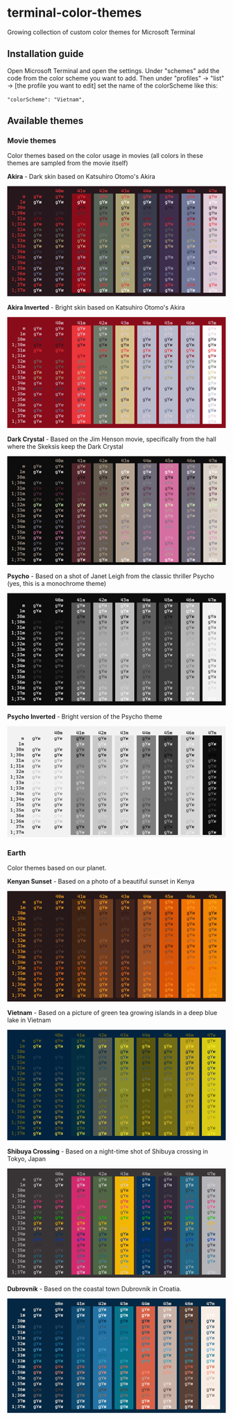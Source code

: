 # terminal-color-themes
Growing collection of custom color themes for Microsoft Terminal

## Installation guide

Open Microsoft Terminal and open the settings. Under "schemes" add the code from the color scheme you want to add. 
Then under "profiles" -> "list" -> [the profile you want to edit] set the name of the colorScheme like this:

`"colorScheme": "Vietnam",`

## Available themes

### Movie themes
Color themes based on the color usage in movies (all colors in these themes are sampled from the movie itself)

**Akira** - Dark skin based on Katsuhiro Otomo's Akira

![Preview of Akira theme](https://github.com/PieterHeijman/terminal-color-themes/blob/master/previews/Akira.png?raw=true)

**Akira Inverted** - Bright skin based  on Katsuhiro Otomo's Akira

![Preview of Akira Inverted theme](https://github.com/PieterHeijman/terminal-color-themes/blob/master/previews/Akira%20Inverted.png?raw=true)

**Dark Crystal** - Based on the Jim Henson movie, specifically from the hall where the Skeksis keep the Dark Crystal 

![Preview of Dark Crystal theme](https://github.com/PieterHeijman/terminal-color-themes/blob/master/previews/Dark%20Crystal.png?raw=true)

**Psycho** - Based on a shot of Janet Leigh from the classic thriller Psycho (yes, this is a monochrome theme)

![Preview of Psycho theme](https://github.com/PieterHeijman/terminal-color-themes/blob/master/previews/Psycho.png?raw=true)

**Psycho Inverted** - Bright version of the Psycho theme

![Preview of Psycho Inverted theme](https://github.com/PieterHeijman/terminal-color-themes/blob/master/previews/Psycho%20Inverted.png?raw=true)

### Earth
Color themes based on our planet.

**Kenyan Sunset** - Based on a photo of a beautiful sunset in Kenya

![Preview of Kenyan Sunset theme](https://github.com/PieterHeijman/terminal-color-themes/blob/master/previews/Kenyan%20Sunset.png?raw=true)

**Vietnam** - Based on a picture of green tea growing islands in a deep blue lake in Vietnam 

![Preview of Vietnam theme](https://github.com/PieterHeijman/terminal-color-themes/blob/master/previews/Vietnam.png?raw=true)

**Shibuya Crossing** - Based on a night-time shot of Shibuya crossing in Tokyo, Japan 

![Preview of Shibuya Crossing theme](https://github.com/PieterHeijman/terminal-color-themes/blob/master/previews/Shibuya%20Crossing.png?raw=true)

**Dubrovnik** - Based on the coastal town Dubrovnik in Croatia.

![Preview of Dubrovnik theme](https://github.com/PieterHeijman/terminal-color-themes/blob/master/previews/Dubrovnik.png?raw=true)